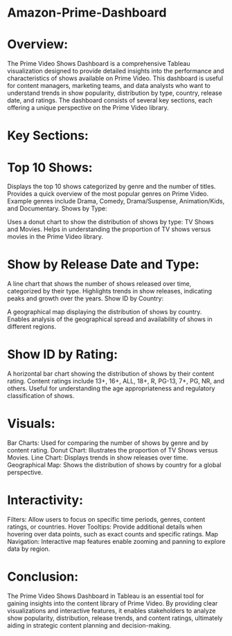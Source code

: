 # Amazon-Prime-Dashboard
# Overview:
The Prime Video Shows Dashboard is a comprehensive Tableau visualization designed to provide detailed insights into the performance and characteristics of shows available on Prime Video. This dashboard is useful for content managers, marketing teams, and data analysts who want to understand trends in show popularity, distribution by type, country, release date, and ratings. The dashboard consists of several key sections, each offering a unique perspective on the Prime Video library.

# Key Sections:
# Top 10 Shows:

Displays the top 10 shows categorized by genre and the number of titles.
Provides a quick overview of the most popular genres on Prime Video.
Example genres include Drama, Comedy, Drama/Suspense, Animation/Kids, and Documentary.
Shows by Type:

Uses a donut chart to show the distribution of shows by type: TV Shows and Movies.
Helps in understanding the proportion of TV shows versus movies in the Prime Video library.
# Show by Release Date and Type:

A line chart that shows the number of shows released over time, categorized by their type.
Highlights trends in show releases, indicating peaks and growth over the years.
Show ID by Country:

A geographical map displaying the distribution of shows by country.
Enables analysis of the geographical spread and availability of shows in different regions.
# Show ID by Rating:

A horizontal bar chart showing the distribution of shows by their content rating.
Content ratings include 13+, 16+, ALL, 18+, R, PG-13, 7+, PG, NR, and others.
Useful for understanding the age appropriateness and regulatory classification of shows.
# Visuals:
Bar Charts: Used for comparing the number of shows by genre and by content rating.
Donut Chart: Illustrates the proportion of TV Shows versus Movies.
Line Chart: Displays trends in show releases over time.
Geographical Map: Shows the distribution of shows by country for a global perspective.
# Interactivity:
Filters: Allow users to focus on specific time periods, genres, content ratings, or countries.
Hover Tooltips: Provide additional details when hovering over data points, such as exact counts and specific ratings.
Map Navigation: Interactive map features enable zooming and panning to explore data by region.
# Conclusion:
The Prime Video Shows Dashboard in Tableau is an essential tool for gaining insights into the content library of Prime Video. By providing clear visualizations and interactive features, it enables stakeholders to analyze show popularity, distribution, release trends, and content ratings, ultimately aiding in strategic content planning and decision-making.
